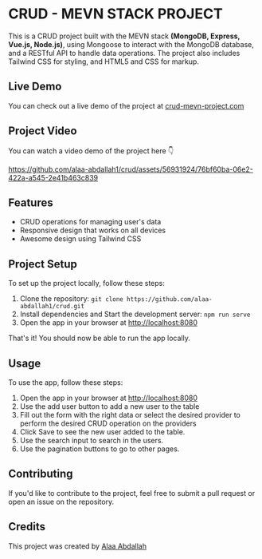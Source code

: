# CRUD - MEVN STACK PROJECT

This is a CRUD project built with the MEVN stack **(MongoDB, Express, Vue.js, Node.js)**, using Mongoose to interact with the MongoDB database, and a RESTful API to handle data operations. The project also includes Tailwind CSS for styling, and HTML5 and CSS for markup.

## Live Demo

You can check out a live demo of the project at [crud-mevn-project.com](https://crud-mevn-project.onrender.com/)

## Project Video

You can watch a video demo of the project here 👇

https://github.com/alaa-abdallah1/crud/assets/56931924/76bf60ba-06e2-422a-a545-2e41b463c839

## Features

- CRUD operations for managing user's data
- Responsive design that works on all devices
- Awesome design using Tailwind CSS

## Project Setup

To set up the project locally, follow these steps:

1. Clone the repository: ```git clone https://github.com/alaa-abdallah1/crud.git```
2. Install dependencies and Start the development server: `npm run serve`
4. Open the app in your browser at [http://localhost:8080](http://localhost:8080)

That's it! You should now be able to run the app locally.

## Usage

To use the app, follow these steps:

1. Open the app in your browser at [http://localhost:8080](http://localhost:8080)
2. Use the add user button to add a new user to the table
3. Fill out the form with the right data or select the desired provider to perform the desired CRUD operation on the providers
4. Click Save to see the new user added to the table.
5. Use the search input to search in the users.
6. Use the pagination buttons to go to other pages.

## Contributing

If you'd like to contribute to the project, feel free to submit a pull request or open an issue on the repository.

## Credits

This project was created by [Alaa Abdallah](https://github.com/alaa-abdallah1)








